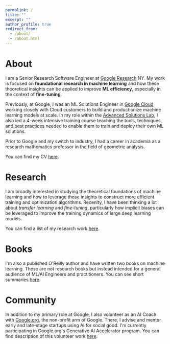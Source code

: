 ```yaml
---
permalink: /
title: ""
excerpt: ""
author_profile: true
redirect_from:
  - /about/
  - /about.html
---
```


# About

I am a Senior Research Software Engineer at [Google Research](https://research.google/) NY. My work is focused on **foundational research in machine learning** and how these theoretical insights can be applied to improve **ML efficiency**, especially in the context of **fine-tuning**.

Previously, at Google, I was an ML Solutions Engineer in [Google Cloud](https://cloud.google.com/?e=0) working closely with Cloud customers to build and productionize machine learning models at scale. In my role within the [Advanced Solutions Lab](https://cloud.google.com/asl), I also led a 4-week intensive training course teaching the tools, techniques, and best practices needed to enable them to train and deploy their own ML solutions. 

Prior to Google and my switch to industry, I had a career in academia as a research mathematics professor in the field of geometric analysis.

You can find my CV [here](files/munn_resume.pdf).

# Research

I am broadly interested in studying the theoretical foundations of machine learning and how to leverage those insights to construct more efficient training and optimization algorithms. Recenlty, I have been thinking a lot about *transfer learning* and *fine-tuning*, particularly how implicit biases can be leveraged to improve the training dynamics of large deep learning models. 

You can find a list of my research work [here](https://munnm.github.io/research/). 

# Books

I'm also a published O'Reilly author and have written two books on machine learning. These are not research books but instead intended for a general audience of ML/AI Engineers and practitioners. You can see short summaries [here](https://munnm.github.io/books/).

# Community

In addition to my primary role at Google, I also volunteer as an AI Coach with [Google.org](https://www.google.org), the non-profit arm of Google. There, I advise and mentor early and late-stage startups using AI for social good. I'm currently participating in Google.org's Generative AI Accelerator program. You can find description of this volunteer work [here](https://munnm.github.io/community/).
